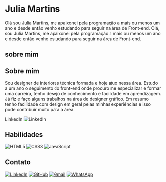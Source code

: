  # Julia Martins
 
 
Olá sou Julia Martins, me apaixonei pela programação a mais ou menos um ano e desde então venho estudando para seguir na área de Front-end.
Olá, sou Julia Martins, me apaixonei pela programação a mais ou menos um ano e desde então venho estudando para seguir na área de Front-end.
 
 
## sobre mim
## Sobre mim
Sou designer de interiores técnica formada e hoje atuo nessa área.
Estudo a um ano o seguimento do front-end onde procuro me especializar e formar uma carreira, tenho desejo de conhecimento e facilidade em aprendizagem.
Já fiz e faço alguns trabalhos na área de designer gráfico.
Em resumo tenho facilidade com design em geral pelas minhas experiências e isso pode contribuir muito para a área.
 
 
LinkedIn	[![LinkedIn](https://img.shields.io/badge/LinkedIn-0077B5?style=for-the-badge&logo=linkedin&logoColor=white)](https://www.linkedin.com/in/julia-martins-ferreira-de-souza-857004290/)
## Habilidades

![HTML5](https://img.shields.io/badge/HTML5-E34F26?style=for-the-badge&logo=html5&logoColor=white)
![CSS3](https://img.shields.io/badge/CSS3-1572B6?style=for-the-badge&logo=css3&logoColor=white)
![JavaScript](https://img.shields.io/badge/JavaScript-F7DF1E?style=for-the-badge&logo=javascript&logoColor=black)

## Contato
[![LinkedIn](https://img.shields.io/badge/LinkedIn-0077B5?style=for-the-badge&logo=linkedin&logoColor=white)](https://www.linkedin.com/in/julia-martins-ferreira-de-souza-857004290/)
[![GitHub](https://img.shields.io/badge/GitHub-100000?style=for-the-badge&logo=github&logoColor=white)](https://github.com/julia2045)
[![Gmail](https://img.shields.io/badge/Gmail-333333?style=for-the-badge&logo=gmail&logoColor=red)](mailto:juliamartins2045@gmail.com)
[![WhatsApp](https://img.shields.io/badge/WhatsApp-25D366?style=for-the-badge&logo=whatsapp&logoColor=white)](https://wa.me/55+11+974410050)
